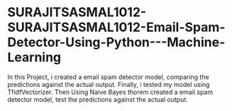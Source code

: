 # SURAJITSASMAL1012-SURAJITSASMAL1012-Email-Spam-Detector-Using-Python---Machine-Learning
In this Project, i created a email spam detector model, comparing the predictions against the actual output. Finally, i tested my model using TfidfVectorizer. Then Using Naive Bayes thorem  created a email spam detector model, test the predictions against the actual output.
